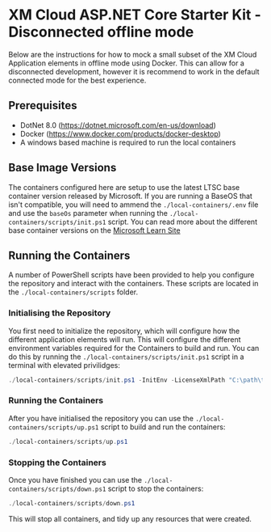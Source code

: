 # XM Cloud ASP.NET Core Starter Kit - Disconnected offline mode
Below are the instructions for how to mock a small subset of the XM Cloud Application elements in offline mode using Docker. This can allow for a disconnected development, however it is recommend to work in the default connected mode for the best experience.

## Prerequisites
- DotNet 8.0 (https://dotnet.microsoft.com/en-us/download)
- Docker (https://www.docker.com/products/docker-desktop)
- A windows based machine is required to run the local containers

## Base Image Versions  
The containers configured here are setup to use the latest LTSC base container version released by Microsoft. If you are running a BaseOS that isn't compatible, you will need to ammend the `./local-containers/.env` file and use the `baseOs` parameter when running the `./local-containers/scripts/init.ps1` script. You can read more about the different base container versions on the [Microsoft Learn Site](https://learn.microsoft.com/en-us/virtualization/windowscontainers/deploy-containers/version-compatibility?tabs=windows-server-2022%2Cwindows-11)

## Running the Containers
A number of PowerShell scripts have been provided to help you configure the repository and interact with the containers. These scripts are located in the `./local-containers/scripts` folder.

### Initialising the Repository
You first need to initialize the repository, which will configure how the different application elements will run. This will configure the different environment variables required for the Containers to build and run. You can do this by running the `./local-containers/scripts/init.ps1` script in a terminal with elevated privilidges:

```ps1
./local-containers/scripts/init.ps1 -InitEnv -LicenseXmlPath "C:\path\to\license.xml" -AdminPassword "DesiredAdminPassword"
```

### Running the Containers
After you have initialised the repository you can use the `./local-containers/scripts/up.ps1` script to build and run the containers:

```ps1
./local-containers/scripts/up.ps1
```

### Stopping the Containers
Once you have finished you can use the `./local-containers/scripts/down.ps1` script to stop the containers:

```ps1
./local-containers/scripts/down.ps1
```

This will stop all containers, and tidy up any resources that were created.
